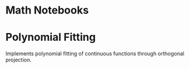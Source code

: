 # Math Notebooks

# Polynomial Fitting
Implements polynomial fitting of continuous functions through orthogonal projection.
